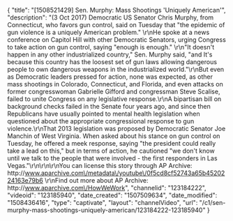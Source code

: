 {
    "title": "[1508521429] Sen. Murphy: Mass Shootings 'Uniquely American'",
    "description": "(3 Oct 2017) Democratic US Senator Chris Murphy, from Connecticut, who favors gun control, said on Tuesday that \"the epidemic of gun violence is a uniquely American problem.\" \r\nHe spoke at a news conference on Capitol Hill with other Democratic Senators, urging Congress to take action on gun control, saying \"enough is enough.\" \r\n\"It doesn't happen in any other industrialized country,\" Sen. Murphy said, \"and It's because this country has the loosest set of gun laws allowing dangerous people to own dangerous weapons in the industrialized world.\"\r\nBut even as Democratic leaders pressed for action, none was expected, as other mass shootings in Colorado, Connecticut, and Florida, and even attacks on former congresswoman Gabrielle Gifford and congressman Steve Scalise, failed to unite Congress on any legislative response.\r\nA bipartisan bill on background checks failed in the Senate four years ago, and since then Republicans have usually pointed to mental health legislation when questioned about the appropriate congressional response to gun violence.\r\nThat 2013 legislation was proposed by Democratic Senator Joe Manchin of West Virginia. When asked about his stance on gun control on Tuesday, he offered a meek response, saying \"the president could really take a lead on this,\" but in terms of action, he cautioned \"we don't know until we talk to the people that were involved - the first responders in Las Vegas.\"\r\n\r\n\r\nYou can license this story through AP Archive: http:\/\/www.aparchive.com\/metadata\/youtube\/0f5cd8cf52743a65b4520224163e79b6 \r\nFind out more about AP Archive: http:\/\/www.aparchive.com\/HowWeWork",
    "channelid": "123184222",
    "videoid": "123185940",
    "date_created": "1507509634",
    "date_modified": "1508436416",
    "type": "captivate",
    "layout": "channelVideo",
    "url": "\/c1\/sen-murphy-mass-shootings-uniquely-american\/123184222-123185940"
}